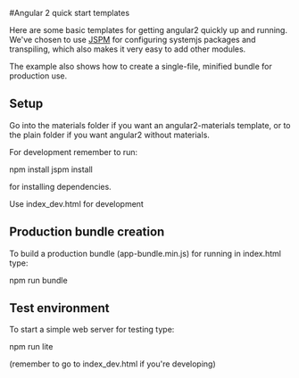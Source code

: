 #Angular 2 quick start templates

Here are some basic templates for getting angular2 quickly up and running.
We've chosen to use [JSPM](http://jspm.io/) for configuring systemjs packages and transpiling,
which also makes it very easy to add other modules.

The example also shows how to create a single-file, minified bundle for production use. 

## Setup

Go into the materials folder if you want an angular2-materials template,
or to the plain folder if you want angular2 without materials.

For development remember to run:

npm install
jspm install

for installing dependencies.

Use index_dev.html for development

## Production bundle creation

To build a production bundle (app-bundle.min.js) for running in index.html type:

npm run bundle

## Test environment

To start a simple web server for testing type:

npm run lite

(remember to go to index_dev.html if you're developing)
